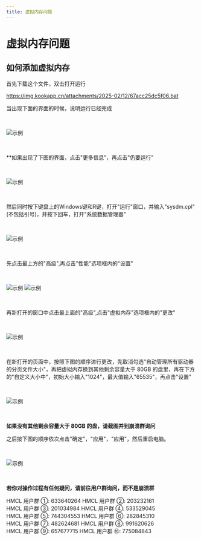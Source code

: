 ```yaml
---
title: 虚拟内存问题
---
```


# 虚拟内存问题

## 如何添加虚拟内存

首先下载这个文件，双击打开运行

https://img.kookapp.cn/attachments/2025-02/12/67acc25dc5f06.bat 

当出现下面的界面的时候，说明运行已经完成

<br>

![示例](memory/2.png)

<br>

**如果出现了下图的界面，点击"更多信息"，再点击"仍要运行"

<br>

![示例](memory/1.png)

<br>

然后同时按下键盘上的Windows键和R键，打开"运行"窗口，并输入"sysdm.cpl"(不包括引号)，并按下回车，打开"系统数据管理器"

<br>

![示例](variables/1.png)

<br>

先点击最上方的"高级",再点击"性能"选项框内的"设置"

<br>

![示例](variables/2.png)
![示例](memory/3.png)

<br>

再新打开的窗口中点击最上面的"高级",点击"虚拟内存"选项框内的"更改"

<br>

![示例](memory/4.png)

<br>

在新打开的页面中，按照下图的顺序进行更改，先取消勾选"自动管理所有驱动器的分页文件大小"，再把虚拟内存换到其他剩余容量大于 80GB 的盘里，再在下方的"自定义大小中"，初始大小输入"1024"，最大值输入"65535"，再点击"设置"

<br>

![示例](memory/5.png)

<br>

**如果没有其他剩余容量大于 80GB 的盘，请截图并到崩溃群询问**

之后按下图的顺序依次点击"确定"，"应用"，"应用"，然后重启电脑。

<br>

![示例](memory/6.png)

<br>

**若你对操作过程有任何疑问，请前往用户群询问，而不是崩溃群**

HMCL 用户群 ①: 633640264    HMCL 用户群 ②: 203232161<br>
HMCL 用户群 ③: 201034984    HMCL 用户群 ④: 533529045<br>
HMCL 用户群 ⑤: 744304553    HMCL 用户群 ⑥: 282845310<br>
HMCL 用户群 ⑦: 482624681    HMCL 用户群 ⑧: 991620626<br>
HMCL 用户群 ⑨: 657677715    HMCL 用户群 ⑩: 775084843<br>